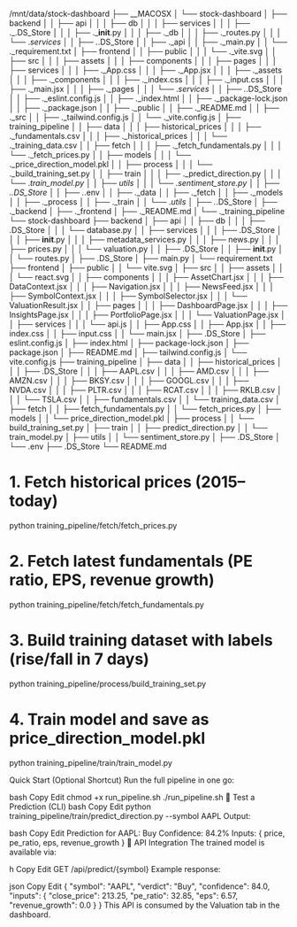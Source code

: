 /mnt/data/stock-dashboard
├── __MACOSX
│   └── stock-dashboard
│       ├── backend
│       │   ├── api
│       │   │   ├── db
│       │   │   ├── services
│       │   │   ├── ._.DS_Store
│       │   │   ├── .___init__.py
│       │   │   ├── ._db
│       │   │   ├── ._routes.py
│       │   │   └── ._services
│       │   ├── ._.DS_Store
│       │   ├── ._api
│       │   ├── ._main.py
│       │   └── ._requirement.txt
│       ├── frontend
│       │   ├── public
│       │   │   └── ._vite.svg
│       │   ├── src
│       │   │   ├── assets
│       │   │   ├── components
│       │   │   ├── pages
│       │   │   ├── services
│       │   │   ├── ._App.css
│       │   │   ├── ._App.jsx
│       │   │   ├── ._assets
│       │   │   ├── ._components
│       │   │   ├── ._index.css
│       │   │   ├── ._input.css
│       │   │   ├── ._main.jsx
│       │   │   ├── ._pages
│       │   │   └── ._services
│       │   ├── ._.DS_Store
│       │   ├── ._eslint.config.js
│       │   ├── ._index.html
│       │   ├── ._package-lock.json
│       │   ├── ._package.json
│       │   ├── ._public
│       │   ├── ._README.md
│       │   ├── ._src
│       │   ├── ._tailwind.config.js
│       │   └── ._vite.config.js
│       ├── training_pipeline
│       │   ├── data
│       │   │   ├── historical_prices
│       │   │   ├── ._fundamentals.csv
│       │   │   ├── ._historical_prices
│       │   │   └── ._training_data.csv
│       │   ├── fetch
│       │   │   ├── ._fetch_fundamentals.py
│       │   │   └── ._fetch_prices.py
│       │   ├── models
│       │   │   └── ._price_direction_model.pkl
│       │   ├── process
│       │   │   └── ._build_training_set.py
│       │   ├── train
│       │   │   ├── ._predict_direction.py
│       │   │   └── ._train_model.py
│       │   ├── utils
│       │   │   └── ._sentiment_store.py
│       │   ├── ._.DS_Store
│       │   ├── ._.env
│       │   ├── ._data
│       │   ├── ._fetch
│       │   ├── ._models
│       │   ├── ._process
│       │   ├── ._train
│       │   └── ._utils
│       ├── ._.DS_Store
│       ├── ._backend
│       ├── ._frontend
│       ├── ._README.md
│       └── ._training_pipeline
└── stock-dashboard
    ├── backend
    │   ├── api
    │   │   ├── db
    │   │   │   ├── .DS_Store
    │   │   │   └── database.py
    │   │   ├── services
    │   │   │   ├── .DS_Store
    │   │   │   ├── __init__.py
    │   │   │   ├── metadata_services.py
    │   │   │   ├── news.py
    │   │   │   ├── prices.py
    │   │   │   └── valuation.py
    │   │   ├── .DS_Store
    │   │   ├── __init__.py
    │   │   └── routes.py
    │   ├── .DS_Store
    │   ├── main.py
    │   └── requirement.txt
    ├── frontend
    │   ├── public
    │   │   └── vite.svg
    │   ├── src
    │   │   ├── assets
    │   │   │   └── react.svg
    │   │   ├── components
    │   │   │   ├── AssetChart.jsx
    │   │   │   ├── DataContext.jsx
    │   │   │   ├── Navigation.jsx
    │   │   │   ├── NewsFeed.jsx
    │   │   │   ├── SymbolContext.jsx
    │   │   │   ├── SymbolSelector.jsx
    │   │   │   └── ValuationResult.jsx
    │   │   ├── pages
    │   │   │   ├── DashboardPage.jsx
    │   │   │   ├── InsightsPage.jsx
    │   │   │   ├── PortfolioPage.jsx
    │   │   │   └── ValuationPage.jsx
    │   │   ├── services
    │   │   │   └── api.js
    │   │   ├── App.css
    │   │   ├── App.jsx
    │   │   ├── index.css
    │   │   ├── input.css
    │   │   └── main.jsx
    │   ├── .DS_Store
    │   ├── eslint.config.js
    │   ├── index.html
    │   ├── package-lock.json
    │   ├── package.json
    │   ├── README.md
    │   ├── tailwind.config.js
    │   └── vite.config.js
    ├── training_pipeline
    │   ├── data
    │   │   ├── historical_prices
    │   │   │   ├── .DS_Store
    │   │   │   ├── AAPL.csv
    │   │   │   ├── AMD.csv
    │   │   │   ├── AMZN.csv
    │   │   │   ├── BKSY.csv
    │   │   │   ├── GOOGL.csv
    │   │   │   ├── NVDA.csv
    │   │   │   ├── PLTR.csv
    │   │   │   ├── RCAT.csv
    │   │   │   ├── RKLB.csv
    │   │   │   └── TSLA.csv
    │   │   ├── fundamentals.csv
    │   │   └── training_data.csv
    │   ├── fetch
    │   │   ├── fetch_fundamentals.py
    │   │   └── fetch_prices.py
    │   ├── models
    │   │   └── price_direction_model.pkl
    │   ├── process
    │   │   └── build_training_set.py
    │   ├── train
    │   │   ├── predict_direction.py
    │   │   └── train_model.py
    │   ├── utils
    │   │   └── sentiment_store.py
    │   ├── .DS_Store
    │   └── .env
    ├── .DS_Store
    └── README.md
    
    
# 1. Fetch historical prices (2015–today)
python training_pipeline/fetch/fetch_prices.py

# 2. Fetch latest fundamentals (PE ratio, EPS, revenue growth)
python training_pipeline/fetch/fetch_fundamentals.py

# 3. Build training dataset with labels (rise/fall in 7 days)
python training_pipeline/process/build_training_set.py

# 4. Train model and save as price_direction_model.pkl
python training_pipeline/train/train_model.py


Quick Start (Optional Shortcut)
Run the full pipeline in one go:

bash
Copy
Edit
chmod +x run_pipeline.sh
./run_pipeline.sh
🧪 Test a Prediction (CLI)
bash
Copy
Edit
python training_pipeline/train/predict_direction.py --symbol AAPL
Output:

bash
Copy
Edit
Prediction for AAPL: Buy
Confidence: 84.2%
Inputs: { price, pe_ratio, eps, revenue_growth }
🔌 API Integration
The trained model is available via:

h
Copy
Edit
GET /api/predict/{symbol}
Example response:

json
Copy
Edit
{
  "symbol": "AAPL",
  "verdict": "Buy",
  "confidence": 84.0,
  "inputs": {
    "close_price": 213.25,
    "pe_ratio": 32.85,
    "eps": 6.57,
    "revenue_growth": 0.0
  }
}
This API is consumed by the Valuation tab in the dashboard.